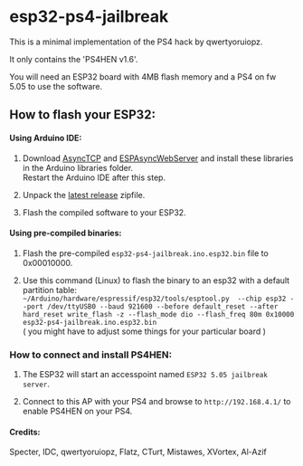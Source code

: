 # esp32-ps4-jailbreak

This is a minimal implementation of the PS4 hack by qwertyoruiopz.

It only contains the 'PS4HEN v1.6'.

You will need an ESP32 board with 4MB flash memory and a PS4 on fw 5.05 to use the software.

## How to flash your ESP32:

#### Using Arduino IDE:

1. Download [AsyncTCP](https://github.com/me-no-dev/AsyncTCP) and [ESPAsyncWebServer](https://github.com/me-no-dev/ESPAsyncWebServer) and install these libraries in the Arduino libraries folder. 
<br>Restart the Arduino IDE after this step.

2. Unpack the  [latest release](https://github.com/CelliesProjects/esp32-ps4-jailbreak/releases/latest) zipfile.

3. Flash the compiled software to your ESP32.

#### Using pre-compiled binaries:

1. Flash the pre-compiled `esp32-ps4-jailbreak.ino.esp32.bin` file to 0x00010000.

2. Use this command (Linux) to flash the binary to an esp32 with a default partition table:<br>
`~/Arduino/hardware/espressif/esp32/tools/esptool.py  --chip esp32 --port /dev/ttyUSB0 --baud 921600 --before default_reset --after hard_reset write_flash -z --flash_mode dio --flash_freq 80m 0x10000 esp32-ps4-jailbreak.ino.esp32.bin`
<br>( you might have to adjust some things for your particular board )

### How to connect and install PS4HEN:

1. The ESP32 will start an accesspoint named `ESP32 5.05 jailbreak server`. 

2. Connect to this AP with your PS4 and browse to `http://192.168.4.1/` to enable PS4HEN on your PS4.

#### Credits:
Specter, IDC, qwertyoruiopz, Flatz, CTurt, Mistawes, XVortex, Al-Azif
